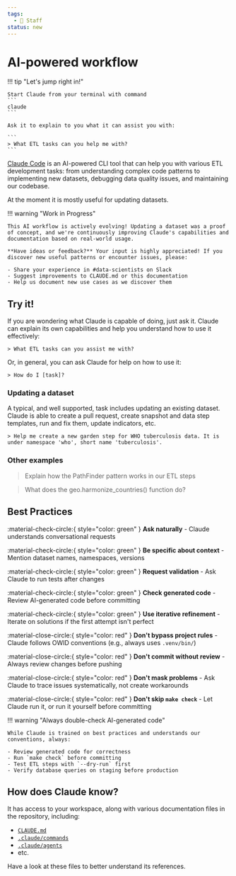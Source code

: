 ```yaml
---
tags:
  - 👷 Staff
status: new
---
```


# AI-powered workflow

!!! tip "Let's jump right in!"

    Start Claude from your terminal with command
    ```
    claude
    ```

    Ask it to explain to you what it can assist you with:

    ```
    > What ETL tasks can you help me with?
    ```


[Claude Code](https://www.claude.com/product/claude-code) is an AI-powered CLI tool that can help you with various ETL development tasks: from understanding complex code patterns to implementing new datasets, debugging data quality issues, and maintaining our codebase.

At the moment it is mostly useful for updating datasets.

!!! warning "Work in Progress"

    This AI workflow is actively evolving! Updating a dataset was a proof of concept, and we're continuously improving Claude's capabilities and documentation based on real-world usage.

    **Have ideas or feedback?** Your input is highly appreciated! If you discover new useful patterns or encounter issues, please:

    - Share your experience in #data-scientists on Slack
    - Suggest improvements to CLAUDE.md or this documentation
    - Help us document new use cases as we discover them

## Try it!
If you are wondering what Claude is capable of doing, just ask it. Claude can explain its own capabilities and help you understand how to use it effectively:

```
> What ETL tasks can you assist me with?
```

Or, in general, you can ask Claude for help on how to use it:
```
> How do I [task]?
```

### Updating a dataset
A typical, and well supported, task includes updating an existing dataset. Claude is able to create a pull request, create snapshot and data step templates, run and fix them, update indicators, etc.

```
> Help me create a new garden step for WHO tuberculosis data. It is under namespace 'who', short name 'tuberculosis'.
```

### Other examples


> Explain how the PathFinder pattern works in our ETL steps


> What does the geo.harmonize_countries() function do?

## Best Practices

<div class="annotate" markdown>

:material-check-circle:{ style="color: green" } **Ask naturally** - Claude understands conversational requests

:material-check-circle:{ style="color: green" } **Be specific about context** - Mention dataset names, namespaces, versions

:material-check-circle:{ style="color: green" } **Request validation** - Ask Claude to run tests after changes

:material-check-circle:{ style="color: green" } **Check generated code** - Review AI-generated code before committing

:material-check-circle:{ style="color: green" } **Use iterative refinement** - Iterate on solutions if the first attempt isn't perfect

:material-close-circle:{ style="color: red" } **Don't bypass project rules** - Claude follows OWID conventions (e.g., always uses `.venv/bin/`)

:material-close-circle:{ style="color: red" } **Don't commit without review** - Always review changes before pushing

:material-close-circle:{ style="color: red" } **Don't mask problems** - Ask Claude to trace issues systematically, not create workarounds

:material-close-circle:{ style="color: red" } **Don't skip `make check`** - Let Claude run it, or run it yourself before committing

</div>


!!! warning "Always double-check AI-generated code"

    While Claude is trained on best practices and understands our conventions, always:

    - Review generated code for correctness
    - Run `make check` before committing
    - Test ETL steps with `--dry-run` first
    - Verify database queries on staging before production


## How does Claude know?

It has access to your workspace, along with various documentation files in the repository, including:

- [`CLAUDE.md`](https://github.com/owid/etl/tree/master/CLAUDE.md)
- [`.claude/commands`](https://github.com/owid/etl/tree/master/.claude/commands)
- [`.claude/agents`](https://github.com/owid/etl/tree/master/.claude/agents)
- etc.

Have a look at these files to better understand its references.
